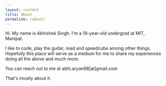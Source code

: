 ```yaml
---
layout: content
title: About
permalink: /about/
---
```


Hi. My name is Abhishek Singh. I'm a 19-year-old undergrad at MIT, Manipal.

I like to code, play the guitar, read and speedcube among other things. Hopefully this place will serve as a medium for me to share my experiences doing all the above and much more.

You can reach out to me at abhi.aryan98\[at]gmail.com

That's mostly about it.

